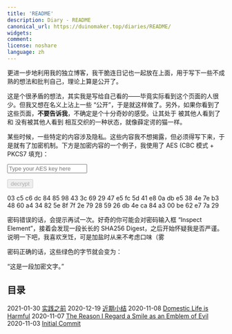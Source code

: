 ```yaml
---
title: 'README'
description: Diary - README
canonical_url: https://duinomaker.top/diaries/README/
widgets:
comment:
license: noshare
language: zh
---
```


更进一步地利用我的独立博客，我干脆连日记也一起放在上面，用于写下一些不成熟的想法和批判自己，理论上算是公开了。

这是个很矛盾的想法，其实我是写给自己看的——毕竟实际看到这个页面的人很少。但我又想在名义上沾上一些 “公开”，于是就这样做了。另外，如果你看到了这些页面，<strong class="rigid">不要告诉我</strong>，不确定是个十分奇妙的感受。让其处于 被其他人看到了 和 没有被其他人看到 相互交织的一种状态，就像薛定谔的猫一样。

某些时候，一些特定的内容涉及隐私。这些内容我不想揭露，但必须得写下来，于是就有了加密机制。下方是加密内容的一个例子，我使用了 AES (CBC 模式 + PKCS7 填充)：

<script async src="https://server.duinomaker.top/blog/assets/crypto-js.min.js" defer></script>
<script src="https://server.duinomaker.top/blog/assets/decrypt.js" defer></script>
<div class="field has-addons">
<p class="control has-icons-left">
    <input id="password" class="input" type="password" maxlength="16" placeholder="Type your AES key here" digest="7cd7927ef22ffc44e9f0c46c47719b233adfa26299aba68fd924d9e7f48482a6">
    <span class="icon is-small is-left">
        <i id="input-bar-icon" class="fas fa-lock"></i>
    </span>
</p>
<p class="control">
    <button id="decrypt" class="button" onclick="decryptAll()" disabled>decrypt</button>
</p>
</div>

<span class="encrypted" iv="3dNdboWt2buRX5v0">03 c5 c6 dc 84 85 98 43 3c 69 29 47 e5 fc 5d 41 e8 0a db e5 38 4e 7e b3 48 60 a4 34 82 5e 8f 7f 2e 79 28 59 26 db 4e ca 84 a3 00 be 62 e7 7a 29</span>

密码错误的话，会提示再试一次。好奇的你可能会对密码输入框 “Inspect Element”，接着会发现一段长长的 SHA256 Digest，之后开始怀疑我是否严谨。说明一下吧，我喜欢烹饪，可是加盐时从来不考虑口味（雾

密码正确的话，这些绿色的字节就会变为：

“这是一段加密文字。”

## 目录

<span class="mono">2021-01-30&nbsp;</span><a href="/diaries/2021-01-30/">实践之前</a>
<span class="mono">2020-12-19&nbsp;</span><a href="/diaries/2020-12-19/">近期小结</a>
<span class="mono">2020-11-08&nbsp;</span><a href="/diaries/2020-11-08/">Domestic Life is Harmful</a>
<span class="mono">2020-11-07&nbsp;</span><a href="/diaries/2020-11-07/">The Reason I Regard a Smile as an Emblem of Evil</a>
<span class="mono">2020-11-03&nbsp;</span><a href="/diaries/2020-11-03/">Initial Commit</a>
